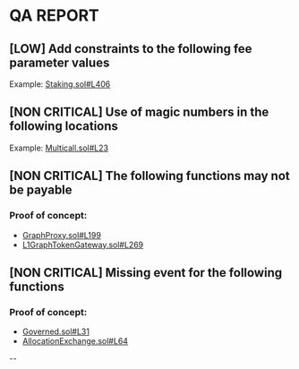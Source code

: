 # QA REPORT

## [LOW] Add constraints to the following fee parameter values


Example: [Staking.sol#L406](https://github.com/code-423n4/2022-10-thegraph/tree/main/contracts/staking/Staking.sol#L406)

## [NON CRITICAL] Use of magic numbers in the following locations


Example: [Multicall.sol#L23](https://github.com/code-423n4/2022-10-thegraph/tree/main/contracts/base/Multicall.sol#L23)

## [NON CRITICAL] The following functions may not be payable


### Proof of concept:
- [GraphProxy.sol#L199](https://github.com/code-423n4/2022-10-thegraph/tree/main/contracts/upgrades/GraphProxy.sol#L199)
- [L1GraphTokenGateway.sol#L269](https://github.com/code-423n4/2022-10-thegraph/tree/main/contracts/gateway/L1GraphTokenGateway.sol#L269)

## [NON CRITICAL] Missing event for the following functions


### Proof of concept:
- [Governed.sol#L31](https://github.com/code-423n4/2022-10-thegraph/tree/main/contracts/governance/Governed.sol#L31)
- [AllocationExchange.sol#L64](https://github.com/code-423n4/2022-10-thegraph/tree/main/contracts/statechannels/AllocationExchange.sol#L64)

--